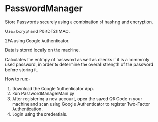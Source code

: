 # PasswordManager
Store Passwords securely using a combination of hashing and encryption.

Uses bcrypt and PBKDF2HMAC.

2FA using Google Authenticator.

Data is stored locally on the machine.

Calculates the entropy of password as well as checks if it is a commonly used password, in order to determine the overall strength of the password before storing it.

How to run:-

1. Download the Google Authenticator App.
2. Run PasswordManagerMain.py
3. After registering a new account, open the saved QR Code in your machine and scan using Google Authenticator to register Two-Factor Authentication.
4. Login using the credentials.
